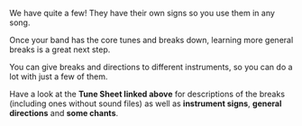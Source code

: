 We have quite a few! They have their own signs so you use them in any song.

Once your band has the core tunes and breaks down, learning more general breaks is a great next step.

You can give breaks and directions to different instruments, so you can do a lot with just a few of them.

Have a look at the **Tune Sheet linked above** for descriptions of the breaks (including ones without sound files) as well as **instrument signs**, **general directions** and **some chants**.
